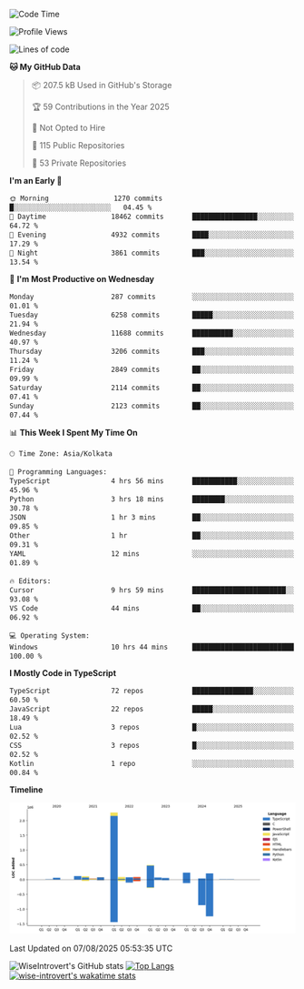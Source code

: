 <!--START_SECTION:waka-->
![Code Time](http://img.shields.io/badge/Code%20Time-2%2C430%20hrs%2043%20mins-blue)

![Profile Views](http://img.shields.io/badge/Profile%20Views-0-blue)

![Lines of code](https://img.shields.io/badge/From%20Hello%20World%20I%27ve%20Written-4.0%20million%20lines%20of%20code-blue)

**🐱 My GitHub Data** 

> 📦 207.5 kB Used in GitHub's Storage 
 > 
> 🏆 59 Contributions in the Year 2025
 > 
> 🚫 Not Opted to Hire
 > 
> 📜 115 Public Repositories 
 > 
> 🔑 53 Private Repositories 
 > 
**I'm an Early 🐤** 

```text
🌞 Morning                1270 commits        █░░░░░░░░░░░░░░░░░░░░░░░░   04.45 % 
🌆 Daytime                18462 commits       ████████████████░░░░░░░░░   64.72 % 
🌃 Evening                4932 commits        ████░░░░░░░░░░░░░░░░░░░░░   17.29 % 
🌙 Night                  3861 commits        ███░░░░░░░░░░░░░░░░░░░░░░   13.54 % 
```
📅 **I'm Most Productive on Wednesday** 

```text
Monday                   287 commits         ░░░░░░░░░░░░░░░░░░░░░░░░░   01.01 % 
Tuesday                  6258 commits        █████░░░░░░░░░░░░░░░░░░░░   21.94 % 
Wednesday                11688 commits       ██████████░░░░░░░░░░░░░░░   40.97 % 
Thursday                 3206 commits        ███░░░░░░░░░░░░░░░░░░░░░░   11.24 % 
Friday                   2849 commits        ██░░░░░░░░░░░░░░░░░░░░░░░   09.99 % 
Saturday                 2114 commits        ██░░░░░░░░░░░░░░░░░░░░░░░   07.41 % 
Sunday                   2123 commits        ██░░░░░░░░░░░░░░░░░░░░░░░   07.44 % 
```


📊 **This Week I Spent My Time On** 

```text
🕑︎ Time Zone: Asia/Kolkata

💬 Programming Languages: 
TypeScript               4 hrs 56 mins       ███████████░░░░░░░░░░░░░░   45.96 % 
Python                   3 hrs 18 mins       ████████░░░░░░░░░░░░░░░░░   30.78 % 
JSON                     1 hr 3 mins         ██░░░░░░░░░░░░░░░░░░░░░░░   09.85 % 
Other                    1 hr                ██░░░░░░░░░░░░░░░░░░░░░░░   09.31 % 
YAML                     12 mins             ░░░░░░░░░░░░░░░░░░░░░░░░░   01.89 % 

🔥 Editors: 
Cursor                   9 hrs 59 mins       ███████████████████████░░   93.08 % 
VS Code                  44 mins             ██░░░░░░░░░░░░░░░░░░░░░░░   06.92 % 

💻 Operating System: 
Windows                  10 hrs 44 mins      █████████████████████████   100.00 % 
```

**I Mostly Code in TypeScript** 

```text
TypeScript               72 repos            ███████████████░░░░░░░░░░   60.50 % 
JavaScript               22 repos            █████░░░░░░░░░░░░░░░░░░░░   18.49 % 
Lua                      3 repos             █░░░░░░░░░░░░░░░░░░░░░░░░   02.52 % 
CSS                      3 repos             █░░░░░░░░░░░░░░░░░░░░░░░░   02.52 % 
Kotlin                   1 repo              ░░░░░░░░░░░░░░░░░░░░░░░░░   00.84 % 
```



**Timeline**

![Lines of Code chart](https://raw.githubusercontent.com/wise-introvert/wise-introvert/master/assets/bar_graph.png)


 Last Updated on 07/08/2025 05:53:35 UTC
<!--END_SECTION:waka-->

![WiseIntrovert's GitHub stats](https://github-readme-stats.vercel.app/api?username=wise-introvert&count_private=true&show_icons=true)
[![Top Langs](https://github-readme-stats.vercel.app/api/top-langs/?username=wise-introvert&langs_count=10)](https://github.com/anuraghazra/github-readme-stats)
[![wise-introvert's wakatime stats](https://github-readme-stats.vercel.app/api/wakatime?username=wiseintrovert)](https://github.com/anuraghazra/github-readme-stats)

